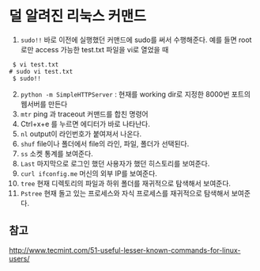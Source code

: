 # 덜 알려진 리눅스 커맨드

1. `sudo!!` 바로 이전에 실행했던 커맨드에 sudo를 써서 수행해준다. 예를 들면 root로만 access 가능한 test.txt 파일을 vi로 열었을 때
```
 $ vi test.txt
# sudo vi test.txt
 $ sudo!! 
```
2. `python -m SimpleHTTPServer` : 현재를 working dir로 지정한 8000번 포트의 웹서버를 만든다
3. `mtr` ping 과 traceout 커맨드를 합친 명령어
4. Ctrl+x+e 를 누르면 에디터가 바로 나타난다. 
5. `nl` output이 라인번호가 붙여져서 나온다.
6. `shuf` file이나 폴더에서 file의 라인, 파일, 폴더가 선택된다.
7. `ss` 소켓 통계를 보여준다.
8. `Last` 마지막으로 로그인 했던 사용자가 했던 히스토리를 보여준다.
9. `curl ifconfig.me` 머신의 외부 IP를 보여준다.
10. `tree` 현재 디렉토리의 파일과 하위 폴더를 재귀적으로 탐색해서 보여준다.
11. `Pstree` 현재 돌고 있는 프로세스와 자식 프로세스를 재귀적으로 탐색해서 보여준다.


## 참고 

http://www.tecmint.com/51-useful-lesser-known-commands-for-linux-users/

